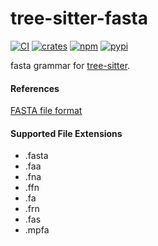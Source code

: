 # tree-sitter-fasta

[![CI][ci]](https://github.com/tree-sitter/tree-sitter-fasta/actions/workflows/ci.yml)
[![crates][crates]](https://crates.io/crates/tree-sitter-fasta)
[![npm][npm]](https://www.npmjs.com/package/tree-sitter-fasta)
[![pypi][pypi]](https://pypi.org/project/tree-sitter-fasta)

fasta grammar for [tree-sitter](https://github.com/tree-sitter).

#### References

[FASTA file format](https://en.wikipedia.org/wiki/FASTA_format)

#### Supported File Extensions

- .fasta
- .faa
- .fna
- .ffn
- .fa
- .frn
- .fas
- .mpfa

[ci]: https://img.shields.io/github/actions/workflow/status/tree-sitter/tree-sitter-fasta/ci.yml?logo=github&label=CI
[npm]: https://img.shields.io/npm/v/tree-sitter-fasta?logo=npm
[crates]: https://img.shields.io/crates/v/tree-sitter-fasta?logo=rust
[pypi]: https://img.shields.io/pypi/v/tree-sitter-fasta?logo=pypi&logoColor=ffd242
